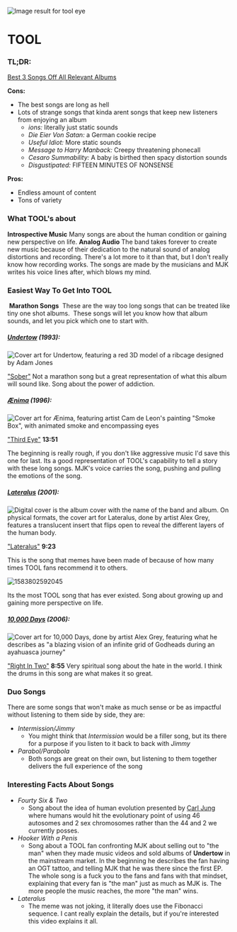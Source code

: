 ![Image result for tool eye](https://customstickershop.us/wp-content/uploads/2018/09/Cool-Stickers-Tool-lateralus-Eye-Full-Color-Decal.jpg)

# TOOL

### TL;DR:

[Best 3 Songs Off All Relevant Albums](https://open.spotify.com/playlist/2XL1O2Jub5QcifBeg1sVsi?si=cA15BehpR422dpUpDvsoyw)

**Cons:**

- The best songs are long as hell
- Lots of strange songs that kinda arent songs that keep new listeners from enjoying an album
  - *ions:* literally just static sounds
  - *Die Eier Von Satan:* a German cookie recipe 
  - *Useful Idiot:* More static sounds
  - *Message to Harry Manback:* Creepy threatening phonecall
  - *Cesaro Summability:* A baby is birthed then spacy distortion sounds
  - *Disgustipated:* FIFTEEN MINUTES OF NONSENSE

**Pros:**

- Endless amount of content
- Tons of variety

### What TOOL's about

**Introspective Music**
Many songs are about the human condition or gaining new perspective on life.
**Analog Audio**
The band takes forever to create new music because of their dedication to the natural sound of analog distortions and recording.  There's a lot more to it than that, but I don't really know how recording works. The songs are made by the musicians and MJK writes his voice lines after, which blows my mind.

### Easiest Way To Get Into TOOL

​	**Marathon Songs**
​	These are the way too long songs that can be treated like tiny one shot albums.
​	These songs will let you know how that album sounds, and let you pick which one to start with.



##### <u>Undertow</u> (1993):

![Cover art for Undertow, featuring a red 3D model of a ribcage designed by Adam Jones](https://upload.wikimedia.org/wikipedia/en/thumb/8/82/Tool-Undertow.jpg/220px-Tool-Undertow.jpg)

["Sober"](https://open.spotify.com/track/6DyywdbmTzlmXBzG9ym7Rt?si=KYsyRCpWSaWZcv3PVQpJIA) 
Not a marathon song but a great representation of what this album will sound like.
Song about the power of addiction.

##### <u>Ænima</u> (1996):

![Cover art for Ænima, featuring artist Cam de Leon's painting "Smoke Box", with animated smoke and encompassing eyes](https://upload.wikimedia.org/wikipedia/en/thumb/2/2f/Aenima.jpg/220px-Aenima.jpg)

["Third Eye"](https://open.spotify.com/track/2Dqg2mRbfIVKhBZleNrgmH?si=rr8xDEIrRFyROusjkAaEnw
)  **13:51** 

The beginning is really rough, if you don't like aggressive music I'd save this one for last.  Its a good representation of TOOL's capability to tell a story with these long songs. MJK's voice carries the song, pushing and pulling the emotions of the song.

##### <u>Lateralus</u> (2001):

![Digital cover is the album cover with the name of the band and album. On physical formats, the cover art for Lateralus, done by artist Alex Grey, features a translucent insert that flips open to reveal the different layers of the human body.](https://upload.wikimedia.org/wikipedia/en/thumb/6/63/Tool_-_Lateralus.jpg/220px-Tool_-_Lateralus.jpg)

["Lateralus"](https://open.spotify.com/track/7tvuLLroI0n6uYBWuFig5d?si=x0LuMZ8jQYSb_jNMhYbaQw) **9:23** 


This is the song that memes have been made of because of how many times TOOL fans recommend it to others. 

![1583802592045](C:\Users\DeandraSnuts\AppData\Roaming\Typora\typora-user-images\1583802592045.png)

Its the most TOOL song that has ever existed.
Song about growing up and gaining more perspective on life.

##### <u>10,000 Days</u> (2006):

![Cover art for 10,000 Days, done by artist Alex Grey, featuring what he describes as "a blazing vision of an infinite grid of Godheads during an ayahuasca journey"](https://upload.wikimedia.org/wikipedia/en/thumb/f/f8/10000Days.jpg/220px-10000Days.jpg)

["Right In Two"](https://open.spotify.com/track/0NLDZzVke3Qu7vDhWyGzRk?si=2tyYyZ7JQnOD0vJwaV10vA) **8:55** 
Very spiritual song about the hate in the world. I think the drums in this song are what makes it so great.



### Duo Songs

There are some songs that won't make as much sense or be as impactful without listening to them side by side, they are:

- *Intermission/Jimmy*
  - You might think that *Intermission* would be a filler song, but its there for a purpose if you listen to it back to back with *Jimmy*
- *Parabol/Parabola*
  - Both songs are great on their own, but listening to them together delivers the full experience of the song

### Interesting Facts About Songs

- *Fourty Six & Two*
  - Song about the idea of human evolution presented by [Carl Jung](https://en.wikipedia.org/wiki/Carl_Jung) where humans would hit the evolutionary point of using 46 autosomes and 2 sex chromosomes rather than the 44 and 2 we currently posses.
- *Hooker With a Penis*
  - Song about a TOOL fan confronting MJK about selling out to "the man" when they made music videos and sold albums of **Undertow** in the mainstream market. In the beginning he describes the fan having an OGT tattoo, and telling MJK that he was there since the first EP. The whole song is a fuck you to the fans and fans with that mindset, explaining that every fan is "the man" just as much as MJK is. The more people the music reaches, the more "the man" wins.
- *Lateralus*
  - The meme was not joking, it literally does use the Fibonacci sequence. I cant really explain the details, but if you're interested this video explains it all.

